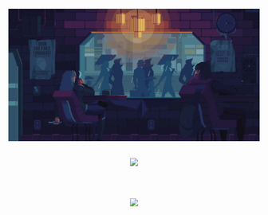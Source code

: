<img src="rm.gif"><br><br>

<a href="https://github.com/vitorquadros/github-readme-stats">
  <p align="center">
    <img src="https://github-readme-stats.vercel.app/api?username=vitorquadros&theme=synthwave&hide_title=true">
  </p
</a>
<br>
<br>
<a href="https://github.com/vitorquadros/github-readme-stats">
  <p align="center">
    <img src="https://github-readme-stats.vercel.app/api/top-langs?username=vitorquadros&theme=tokyonight&hide_title=true">
  </p>
</a>

